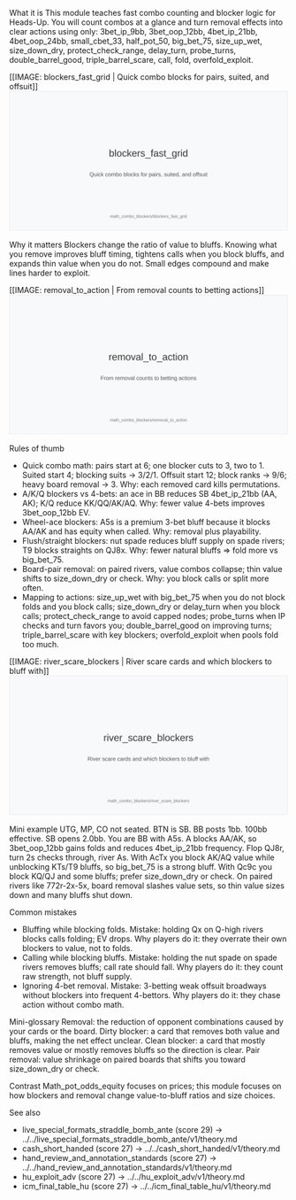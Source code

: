 What it is
This module teaches fast combo counting and blocker logic for Heads-Up. You will count combos at a glance and turn removal effects into clear actions using only: 3bet_ip_9bb, 3bet_oop_12bb, 4bet_ip_21bb, 4bet_oop_24bb, small_cbet_33, half_pot_50, big_bet_75, size_up_wet, size_down_dry, protect_check_range, delay_turn, probe_turns, double_barrel_good, triple_barrel_scare, call, fold, overfold_exploit.

[[IMAGE: blockers_fast_grid | Quick combo blocks for pairs, suited, and offsuit]]
![Quick combo blocks for pairs, suited, and offsuit](images/blockers_fast_grid.svg)

Why it matters
Blockers change the ratio of value to bluffs. Knowing what you remove improves bluff timing, tightens calls when you block bluffs, and expands thin value when you do not. Small edges compound and make lines harder to exploit.

[[IMAGE: removal_to_action | From removal counts to betting actions]]
![From removal counts to betting actions](images/removal_to_action.svg)

Rules of thumb

* Quick combo math: pairs start at 6; one blocker cuts to 3, two to 1. Suited start 4; blocking suits -> 3/2/1. Offsuit start 12; block ranks -> 9/6; heavy board removal -> 3. Why: each removed card kills permutations.
* A/K/Q blockers vs 4-bets: an ace in BB reduces SB 4bet_ip_21bb (AA, AK); K/Q reduce KK/QQ/AK/AQ. Why: fewer value 4-bets improves 3bet_oop_12bb EV.
* Wheel-ace blockers: A5s is a premium 3-bet bluff because it blocks AA/AK and has equity when called. Why: removal plus playability.
* Flush/straight blockers: nut spade reduces bluff supply on spade rivers; T9 blocks straights on QJ8x. Why: fewer natural bluffs => fold more vs big_bet_75.
* Board-pair removal: on paired rivers, value combos collapse; thin value shifts to size_down_dry or check. Why: you block calls or split more often.
* Mapping to actions: size_up_wet with big_bet_75 when you do not block folds and you block calls; size_down_dry or delay_turn when you block calls; protect_check_range to avoid capped nodes; probe_turns when IP checks and turn favors you; double_barrel_good on improving turns; triple_barrel_scare with key blockers; overfold_exploit when pools fold too much.

[[IMAGE: river_scare_blockers | River scare cards and which blockers to bluff with]]
![River scare cards and which blockers to bluff with](images/river_scare_blockers.svg)

Mini example
UTG, MP, CO not seated. BTN is SB. BB posts 1bb. 100bb effective.
SB opens 2.0bb. You are BB with A5s. A blocks AA/AK, so 3bet_oop_12bb gains folds and reduces 4bet_ip_21bb frequency. Flop QJ8r, turn 2s checks through, river As. With AcTx you block AK/AQ value while unblocking KTs/T9 bluffs, so big_bet_75 is a strong bluff. With Qc9c you block KQ/QJ and some bluffs; prefer size_down_dry or check. On paired rivers like 772r-2x-5x, board removal slashes value sets, so thin value sizes down and many bluffs shut down.

Common mistakes

* Bluffing while blocking folds. Mistake: holding Qx on Q-high rivers blocks calls folding; EV drops. Why players do it: they overrate their own blockers to value, not to folds.
* Calling while blocking bluffs. Mistake: holding the nut spade on spade rivers removes bluffs; call rate should fall. Why players do it: they count raw strength, not bluff supply.
* Ignoring 4-bet removal. Mistake: 3-betting weak offsuit broadways without blockers into frequent 4-bettors. Why players do it: they chase action without combo math.

Mini-glossary
Removal: the reduction of opponent combinations caused by your cards or the board.
Dirty blocker: a card that removes both value and bluffs, making the net effect unclear.
Clean blocker: a card that mostly removes value or mostly removes bluffs so the direction is clear.
Pair removal: value shrinkage on paired boards that shifts you toward size_down_dry or check.

Contrast
Math_pot_odds_equity focuses on prices; this module focuses on how blockers and removal change value-to-bluff ratios and size choices.

See also
- live_special_formats_straddle_bomb_ante (score 29) -> ../../live_special_formats_straddle_bomb_ante/v1/theory.md
- cash_short_handed (score 27) -> ../../cash_short_handed/v1/theory.md
- hand_review_and_annotation_standards (score 27) -> ../../hand_review_and_annotation_standards/v1/theory.md
- hu_exploit_adv (score 27) -> ../../hu_exploit_adv/v1/theory.md
- icm_final_table_hu (score 27) -> ../../icm_final_table_hu/v1/theory.md